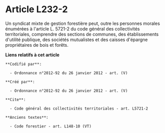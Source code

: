 # Article L232-2

Un syndicat mixte de gestion forestière peut, outre les personnes morales énumérées à l'article L. 5721-2 du code général des
collectivités territoriales, comprendre des sections de communes, des établissements d'utilité publique, des sociétés
mutualistes et des caisses d'épargne propriétaires de bois et forêts.

**Liens relatifs à cet article**

	**Codifié par**:

	  - Ordonnance n°2012-92 du 26 janvier 2012 - art. (V)

	**Créé par**:

	  - Ordonnance n°2012-92 du 26 janvier 2012 - art. (V)

	**Cite**:

	  - Code général des collectivités territoriales - art. L5721-2

	**Anciens textes**:

	  - Code forestier - art. L148-10 (VT)
